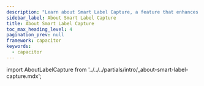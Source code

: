 ```yaml
---
description: "Learn about Smart Label Capture, a feature that enhances label scanning accuracy and speed by leveraging machine learning technology."
sidebar_label: About Smart Label Capture
title: About Smart Label Capture
toc_max_heading_level: 4
pagination_prev: null
framework: capacitor
keywords:
  - capacitor
---
```


import AboutLabelCapture from '../../../partials/intro/_about-smart-label-capture.mdx';

<AboutLabelCapture/>